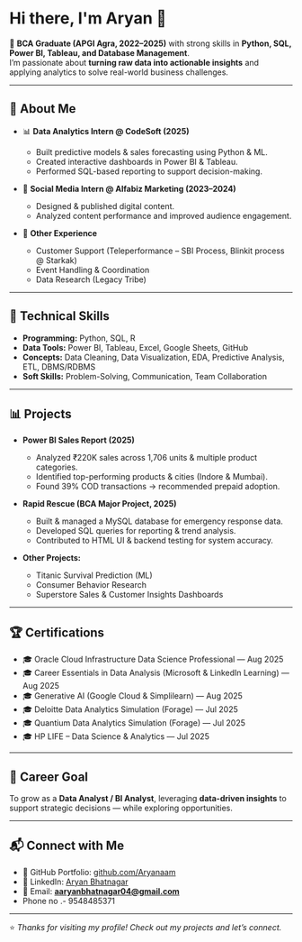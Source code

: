 # Hi there, I'm Aryan 👋  

💼 **BCA Graduate (APGI Agra, 2022–2025)** with strong skills in **Python, SQL, Power BI, Tableau, and Database Management**.  
I’m passionate about **turning raw data into actionable insights** and applying analytics to solve real-world business challenges.  

---

## 🔹 About Me  
- 📊 **Data Analytics Intern @ CodeSoft (2025)**  
   - Built predictive models & sales forecasting using Python & ML.  
   - Created interactive dashboards in Power BI & Tableau.  
   - Performed SQL-based reporting to support decision-making.  

- 📱 **Social Media Intern @ Alfabiz Marketing (2023–2024)**  
   - Designed & published digital content.  
   - Analyzed content performance and improved audience engagement.  

- 📑 **Other Experience**  
   - Customer Support (Teleperformance – SBI Process, Blinkit process @ Starkak)  
   - Event Handling & Coordination  
   - Data Research (Legacy Tribe)  

---

## 🔧 Technical Skills  
- **Programming:** Python, SQL, R  
- **Data Tools:** Power BI, Tableau, Excel, Google Sheets, GitHub  
- **Concepts:** Data Cleaning, Data Visualization, EDA, Predictive Analysis, ETL, DBMS/RDBMS  
- **Soft Skills:** Problem-Solving, Communication, Team Collaboration  

---

## 📊 Projects  
- **Power BI Sales Report (2025)**  
  - Analyzed ₹220K sales across 1,706 units & multiple product categories.  
  - Identified top-performing products & cities (Indore & Mumbai).  
  - Found 39% COD transactions → recommended prepaid adoption.  

- **Rapid Rescue (BCA Major Project, 2025)**  
  - Built & managed a MySQL database for emergency response data.  
  - Developed SQL queries for reporting & trend analysis.  
  - Contributed to HTML UI & backend testing for system accuracy.  

- **Other Projects:**  
  - Titanic Survival Prediction (ML)  
  - Consumer Behavior Research  
  - Superstore Sales & Customer Insights Dashboards  

---

## 🏆 Certifications  
- 🎓 Oracle Cloud Infrastructure Data Science Professional — Aug 2025  
- 🎓 Career Essentials in Data Analysis (Microsoft & LinkedIn Learning) — Aug 2025  
- 🎓 Generative AI (Google Cloud & Simplilearn) — Aug 2025  
- 🎓 Deloitte Data Analytics Simulation (Forage) — Jul 2025  
- 🎓 Quantium Data Analytics Simulation (Forage) — Jul 2025  
- 🎓 HP LIFE – Data Science & Analytics — Jul 2025  

---

## 🎯 Career Goal  
To grow as a **Data Analyst / BI Analyst**, leveraging **data-driven insights** to support strategic decisions — while exploring opportunities.

---

## 📬 Connect with Me  
- 📂 GitHub Portfolio: [github.com/Aryanaam](https://github.com/The-Aryan-Bhatnagar)  
- 💼 LinkedIn: [Aryan Bhatnagar](https://www.linkedin.com/in/The-aryanbhatnagar)  
- 📧 Email: **aaryanbhatnagar04@gmail.com**
- Phone no .- 9548485371 

---

⭐️ *Thanks for visiting my profile! Check out my projects and let’s connect.*  
